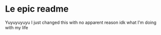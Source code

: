 # Le epic readme
Yuyuyuyuyu I just changed this with no apparent reason idk what I'm doing with my life
